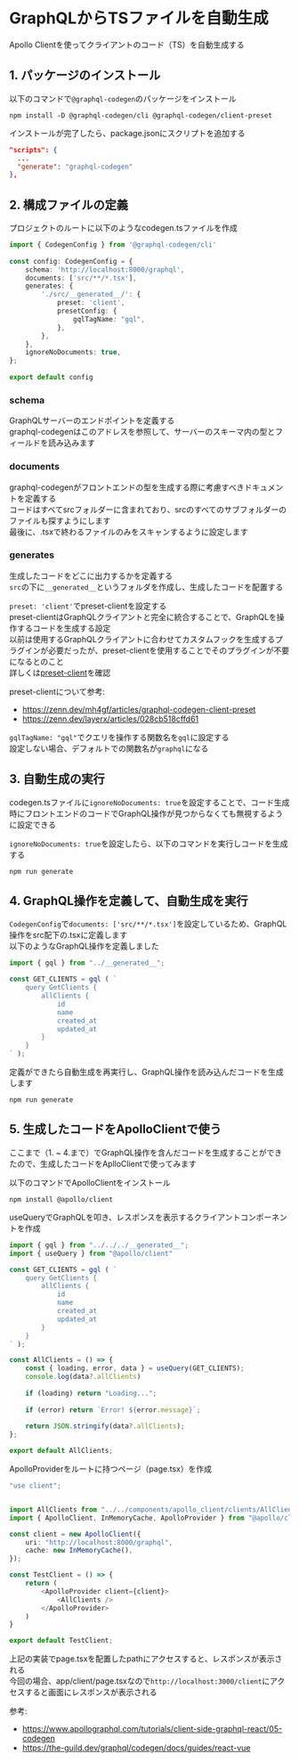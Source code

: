 # GraphQLからTSファイルを自動生成
Apollo Clientを使ってクライアントのコード（TS）を自動生成する
## 1. パッケージのインストール
以下のコマンドで`@graphql-codegen`のパッケージをインストール
```shell
npm install -D @graphql-codegen/cli @graphql-codegen/client-preset
```
インストールが完了したら、package.jsonにスクリプトを追加する
```json
"scripts": {
  ...
  "generate": "graphql-codegen"
},
```

## 2. 構成ファイルの定義
プロジェクトのルートに以下のようなcodegen.tsファイルを作成
```ts
import { CodegenConfig } from '@graphql-codegen/cli'
 
const config: CodegenConfig = {
    schema: 'http://localhost:8000/graphql',
    documents: ['src/**/*.tsx'],
    generates: {
        './src/__generated__/': {
            preset: 'client',
            presetConfig: {
                gqlTagName: "gql",
            },
        },
    },
    ignoreNoDocuments: true, 
};
 
export default config
```
### schema
GraphQLサーバーのエンドポイントを定義する  
graphql-codegenはこのアドレスを参照して、サーバーのスキーマ内の型とフィールドを読み込みます  
### documents
graphql-codegenがフロントエンドの型を生成する際に考慮すべきドキュメントを定義する  
コードはすべてsrcフォルダーに含まれており、srcのすべてのサブフォルダーのファイルも探すようにします    
最後に、.tsxで終わるファイルのみをスキャンするように設定します  
### generates
生成したコードをどこに出力するかを定義する    
`src`の下に`__generated__`というフォルダを作成し、生成したコードを配置する

`preset: 'client'`でpreset-clientを設定する  
preset-clientはGraphQLクライアントと完全に統合することで、GraphQLを操作するコードを生成する設定  
以前は使用するGraphQLクライアントに合わせてカスタムフックを生成するプラグインが必要だったが、preset-clientを使用することでそのプラグインが不要になるとのこと  
詳しくは[preset-client](https://the-guild.dev/graphql/codegen/plugins/presets/preset-client)を確認

preset-clientについて参考:
- https://zenn.dev/mh4gf/articles/graphql-codegen-client-preset
- https://zenn.dev/layerx/articles/028cb518cffd61

`gqlTagName: "gql"`でクエリを操作する関数名を`gql`に設定する  
設定しない場合、デフォルトでの関数名が`graphql`になる  

## 3. 自動生成の実行
codegen.tsファイルに`ignoreNoDocuments: true`を設定することで、コード生成時にフロントエンドのコードでGraphQL操作が見つからなくても無視するように設定できる  

`ignoreNoDocuments: true`を設定したら、以下のコマンドを実行しコードを生成する
```shell
npm run generate
```

## 4. GraphQL操作を定義して、自動生成を実行
`CodegenConfig`で`documents: ['src/**/*.tsx']`を設定しているため、GraphQL操作をsrc配下の.tsxに定義します  
以下のようなGraphQL操作を定義しました
```ts
import { gql } from "../__generated__";

const GET_CLIENTS = gql ( `   
    query GetClients {
        allClients {
            id
            name
            created_at
            updated_at
        }
    }
` );
``` 

定義ができたら自動生成を再実行し、GraphQL操作を読み込んだコードを生成します  
```shell
npm run generate
```

## 5. 生成したコードをApolloClientで使う
ここまで（1. ~ 4.まで）でGraphQL操作を含んだコードを生成することができたので、生成したコードをAplloClientで使ってみます

以下のコマンドでApolloClientをインストール
```shell
npm install @apollo/client
```

useQueryでGraphQLを叩き、レスポンスを表示するクライアントコンポーネントを作成
```ts
import { gql } from "../../../__generated__";
import { useQuery } from "@apollo/client"

const GET_CLIENTS = gql ( `   
    query GetClients {
        allClients {
            id
            name
            created_at
            updated_at
        }
    }
` );

const AllClients = () => {
    const { loading, error, data } = useQuery(GET_CLIENTS);
    console.log(data?.allClients)
  
    if (loading) return "Loading...";
  
    if (error) return `Error! ${error.message}`;
  
    return JSON.stringify(data?.allClients);
};

export default AllClients;
```

ApolloProviderをルートに持つページ（page.tsx）を作成
```ts
"use client"; 


import AllClients from "../../components/apollo_client/clients/AllClients";
import { ApolloClient, InMemoryCache, ApolloProvider } from "@apollo/client";

const client = new ApolloClient({
    uri: "http://localhost:8000/graphql",
    cache: new InMemoryCache(),
});

const TestClient = () => {    
    return (
        <ApolloProvider client={client}>
            <AllClients />
        </ApolloProvider>
    )
}

export default TestClient;
```

上記の実装でpage.tsxを配置したpathにアクセスすると、レスポンスが表示される  
今回の場合、app/client/page.tsxなので`http://localhost:3000/client`にアクセスすると画面にレスポンスが表示される

参考:
- https://www.apollographql.com/tutorials/client-side-graphql-react/05-codegen
- https://the-guild.dev/graphql/codegen/docs/guides/react-vue
